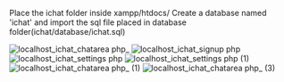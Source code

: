 Place the ichat folder inside xampp/htdocs/
Create a database named 'ichat' and import the sql file placed in database folder(ichat/database/ichat.sql)

![localhost_ichat_chatarea php_](https://github.com/abdulhaseeb456/ichat-php-ajax-working-chat-application/assets/99570180/3353c2f1-e8eb-49c6-be65-2a3b115377bc)
![localhost_ichat_signup php](https://github.com/abdulhaseeb456/ichat-php-ajax-working-chat-application/assets/99570180/8ad4d612-77f9-4a4b-8e53-507a863175b0)
![localhost_ichat_settings php](https://github.com/abdulhaseeb456/ichat-php-ajax-working-chat-application/assets/99570180/3053f7b1-eff5-46f2-89bf-22c49730c412)
![localhost_ichat_settings php (1)](https://github.com/abdulhaseeb456/ichat-php-ajax-working-chat-application/assets/99570180/b7073b98-ffeb-4ace-8711-1fe2a628bdc4)
![localhost_ichat_chatarea php_ (1)](https://github.com/abdulhaseeb456/ichat-php-ajax-working-chat-application/assets/99570180/28d3aedf-7830-47ab-a7dc-203852621e94)
![localhost_ichat_chatarea php_ (3)](https://github.com/abdulhaseeb456/ichat-php-ajax-working-chat-application/assets/99570180/e5a3cc1f-5a90-4cb3-adcd-90290c0c5833)
